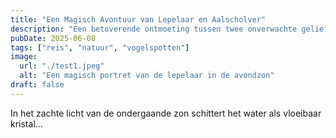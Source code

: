 ```yaml
---
title: "Een Magisch Avontuur van Lepelaar en Aalscholver"
description: "Een betoverende ontmoeting tussen twee onverwachte geliefden aan de waterkant."
pubDate: 2025-06-08
tags: ["reis", "natuur", "vogelspotten"]
image:
  url: "./test1.jpeg"
  alt: "Een magisch portret van de lepelaar in de avondzon"
draft: false
---
```


In het zachte licht van de ondergaande zon schittert het water als vloeibaar kristal…


